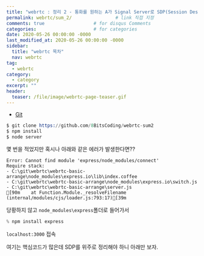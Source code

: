 ```yaml
---
title: "webrtc : 정리 2 - 통화를 원하는 A가 Signal Server로 SDP(Session Description Protocol)을 보낸다."
permalink: webrtc/sum_2/                # link 직접 지정
comments: true                  # for disqus Comments
categories:                     # for categories
date: 2020-05-26 00:00:00 -0000
last_modified_at: 2020-05-26 00:00:00 -0000
sidebar:
  title: "webrtc 목차"
  nav: webrtc
tag:
  - webrtc
category:
  - category
excerpt: ""
header:
  teaser: /file/image/webrtc-page-teaser.gif
---
```


* [Git](https://github.com/8BitsCoding/webrtc-sum2)

```s
$ git clone https://github.com/8BitsCoding/webrtc-sum2
$ npm install
$ node server
```

몇 번을 적었지만 혹시나 아래와 같은 에러가 발생한다면??

```
Error: Cannot find module 'express/node_modules/connect'
Require stack:
- C:\git\webrtc\webrtc-basic-arrange\node_modules\express.io\lib\index.coffee
- C:\git\webrtc\webrtc-basic-arrange\node_modules\express.io\switch.js
- C:\git\webrtc\webrtc-basic-arrange\server.js
[90m    at Function.Module._resolveFilename (internal/modules/cjs/loader.js:793:17)[39m
```

당황하지 않고 `node_modules\express`폴더로 들어가서

```s
% npm install express
```

`localhost:3000` 접속

여기는 핵심코드가 많은데 SDP를 위주로 정리해야 하니 아래만 보자.

```html

```